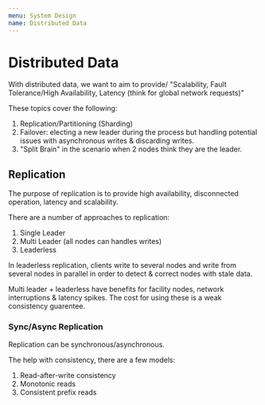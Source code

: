 ```yaml
---
menu: System Design
name: Distributed Data
---
```


# Distributed Data

With distributed data, we want to aim to provide/ "Scalability, Fault Tolerance/High Availability, Latency (think for global network requests)"

These topics cover the following:

1. Replication/Partitioning (Sharding)
2. Failover: electing a new leader during the process but handling potential issues with asynchronous writes & discarding writes.
3. "Split Brain" in the scenario when 2 nodes think they are the leader.

## Replication

The purpose of replication is to provide high availability, disconnected operation, latency and scalability.

There are a number of approaches to replication:

1. Single Leader
2. Multi Leader (all nodes can handles writes)
3. Leaderless

In leaderless replication, clients write to several nodes and write from several nodes in parallel in order to detect & correct nodes with stale data.

Multi leader + leaderless have benefits for facility nodes, network interruptions & latency spikes. The cost for using these is a weak consistency guarentee.

### Sync/Async Replication

Replication can be synchronous/asynchronous.

The help with consistency, there are a few models:

1. Read-after-write consistency
2. Monotonic reads
3. Consistent prefix reads
